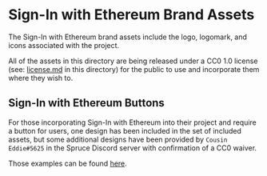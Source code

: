 # Sign-In with Ethereum Brand Assets
The Sign-In with Ethereum brand assets include the logo, logomark, and icons associated with the project. 

All of the assets in this directory are being released under a CC0 1.0 license (see: [license.md](siwe/assets/license.md) in this directory) for the public to use and incorporate them where they wish to. 

## Sign-In with Ethereum Buttons
For those incorporating Sign-In with Ethereum into their project and require a button for users, one design has been included in the set of included assets, but some additional designs have been provided by `Cousin Eddie#5625` in the Spruce Discord server with confirmation of a CC0 waiver.

Those examples can be found [here](https://www.figma.com/file/UUqhgK03wwVxiKjzw90Nuh/Sign-In-With-Ethereum---Button-Designs?node-id=0%3A1).